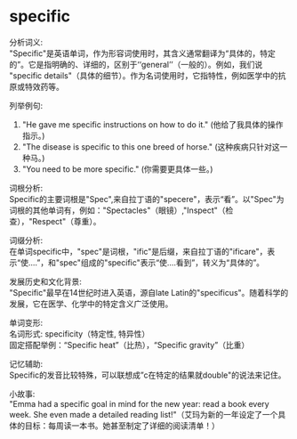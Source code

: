 # specific

分析词义:  
"Specific"是英语单词，作为形容词使用时，其含义通常翻译为“具体的，特定的”。它是指明确的、详细的，区别于‘‘general’’（一般的）。例如，我们说 "specific details"（具体的细节）。作为名词使用时，它指特性，例如医学中的抗原或特效药等。

  

列举例句:

  

1.  "He gave me specific instructions on how to do it." (他给了我具体的操作指示。)
2.  "The disease is specific to this one breed of horse." (这种疾病只针对这一种马。)
3.  "You need to be more specific." (你需要更具体一些。)

  

词根分析:  
Specific的主要词根是"Spec",来自拉丁语的"specere"，表示“看”。以"Spec"为词根的其他单词有，例如："Spectacles"（眼镜）,"Inspect"（检查），"Respect"（尊重）。

  

词缀分析:  
在单词specific中，"spec"是词根，"ific"是后缀，来自拉丁语的"ificare"，表示“使....”，和"spec"组成的"specific"表示“使....看到”，转义为“具体的”。

  

发展历史和文化背景:  
"Specific"最早在14世纪时进入英语，源自late Latin的"specificus"。随着科学的发展，它在医学、化学中的特定含义广泛使用。

  

单词变形:  
名词形式: specificity（特定性, 特异性）  
固定搭配举例：“Specific heat”（比热），“Specific gravity”（比重）

  

记忆辅助:  
Specific的发音比较特殊，可以联想成”c在特定的结果就double"的说法来记住。

  

小故事:  
"Emma had a specific goal in mind for the new year: read a book every week. She even made a detailed reading list!"（艾玛为新的一年设定了一个具体的目标：每周读一本书。她甚至制定了详细的阅读清单！）
